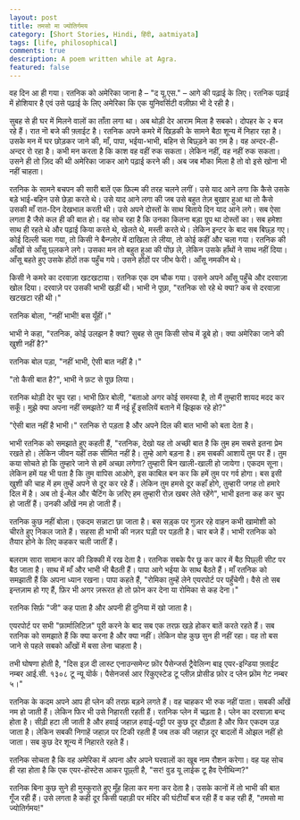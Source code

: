 ```yaml
---
layout: post
title: तमसो मा ज्योतिर्गमय
category: [Short Stories, Hindi, हिंदी, aatmiyata]
tags: [life, philosophical]
comments: true
description: A poem written while at Agra. 
featured: false
---
```


वह दिन आ ही गया। रतनिक को अमेरिका जाना है – "द यू.एस." – आगे की पढ़ाई के लिए। रतनिक पढ़ाई में होशियार है एवं उसे पढ़ाई के लिए अमेरिका कि एक युनिवर्सिटी वज़ीफ़ा भी दे रही है।

सुबह से ही घर में मिलने वालों का ताँता लगा था। अब थोड़ी देर आराम मिला है सबको। दोपहर के २ बज रहे हैं। रात नॊ बजे की फ़्लाईट है। रतनिक अपने कमरे में खिड़की के सामने बैठा शून्य में निहार रहा है। उसके मन में घर छोड़कर जाने की, माँ, पापा, भईया-भाभी, बहिन से बिछ्ड़ने का ग़म है। वह अन्दर-ही-अन्दर रो रहा है। कभी मन करता है कि काश वह वहीं रुक सकता। लेकिन नहीं, वह नहीं रुक सकता। उसने ही तो ज़िद की थी अमेरिका जाकर आगे पढ़ाई करने की। अब जब मौका मिला है तो वो इसे खोना भी नहीं चाहता।

रतनिक के सामने बचपन की सारी बातें एक फ़िल्म की तरह चलने लगीं। उसे याद आने लगा कि कैसे उसके बड़े भाई-बहिन उसे छेड़ा करते थे। उसे याद आने लगा की जब उसे बहुत तेज़ बुखार हुआ था तो कैसे उसकी माँ रात-दिन देखभाल करती थी। उसे अपने दोस्तों के साथ बिताये दिन याद आने लगे। सब ऐसा लगता है जैसे कल ही की बात हो। वह सोच रहा है कि उनका कितना बड़ा ग्रूप था दोस्तों का। सब हमेशा साथ ही रहते थे और पढ़ाई किया करते थे, खेलते थे, मस्ती करते थे। लेकिन इन्टर के बाद सब बिछ्ड़ गए। कोई दिल्ली चला गया, तो किसी ने बैन्ग्लोर में दाखिला ले लीया, तो कोई कहीं और चला गया। रतनिक की आँखों से आँसू छ्लकने लगे। उसका मन तो बहुत हुआ की पोंछ ले, लेकिन उसके हाँथों ने साथ नहीं दिया। आँसू बहते हुए उसके होंठों तक पहुँच गये। उसने होंठों पर जीभ फेरी। आँसू नमकीन थे।

किसी ने कमरे का दरवाज़ा खटखटाया। रतनिक एक दम चौक गया। उसने अपने आँसू पहुँचे और दरवाज़ा खोल दिया। दरवाज़े पर उसकी भाभी खड़ीं थी। भाभी ने पूछा, "रतनिक सो रहे थे क्या? कब से दरवाज़ा खटखटा रही थी।"

रतनिक बोला, "नहीं भाभी! बस यूँहीं।"

भाभी ने कहा, "रतनिक, कोई उलझन है क्या? सुबह से तुम किसी सोच में डूबे हो। क्या अमेरिका जाने की खुशी नहीं है?"

रतनिक बोल पड़ा, "नहीं भाभी, ऐसी बात नहीं है।"

"तो कैसी बात है?", भाभी ने फ़ट से पूछ लिया।

रतनिक थोड़ी देर चुप रहा। भाभी फ़िर बोली, "बताओ अगर कोई समस्या है, तो मैं तुम्हारी शायद मदद कर सकूँ। मुझे क्या अपना नहीं समझते? या मैं नई हूँ इसलियें बताने में झिझक रहे हो?"

"ऐसी बात नहीं है भाभी।" रतनिक रो पड़ता है और अपने दिल की बात भाभी को बता देता है।

भाभी रतनिक को समझाते हुए कहती हैं, "रतनिक, देखो यह तो अच्छी बात है कि तुम हम सबसे इतना प्रेम रखते हो। लेकिन जीवन यहीं तक सीमित नहीं है। तुम्हे आगे बड़ना है। हम सबकी आशायें तुम पर हैं। तुम कया सोचते हो कि तुम्हारे जाने से हमें अच्छा लगेगा? तुम्हारी बिन खाली-खाली हो जायेगा। एकदम सूना। लेकिन हमें यह भी पता है कि तुम वापिस आओगे, इस काबिल बन कर कि हमें तुम पर गर्व होगा। बस इसी खुशी की चाह में हम तुम्हें अपने से दूर कर रहे हैं। लेकिन तुम हमसे दूर कहाँ होगे, तुम्हारी जगह तो हमारे दिल में है। अब तो ई-मेल और चैटिंग के ज़रिए हम तुम्हारी रोज़ खबर लेते रहेंगे", भाभी इतना कह कर चुप हो जातीं हैं। उनकी आँखें नम हो जाती हैं।

रतनिक कुछ नहीं बोला। एकदम सन्नाटा छा जाता है। बस सड़्क पर गुज़र रहे वाहन कभी खामोशी को चीरते हुए निकल जाते हैं। सहसा ही भाभी की नज़र घड़ी पर पड़ती है। चार बजे हैं। भाभी रतनिक को तैयार होने के लिए कहकर चली जातीं हैं।

बलराम सारा सामान कार की डिक्की में रख देता है। रतनिक सबके पैर छू कर कार में बैठ पिछ्ली सीट पर बैठ जाता है। साथ में माँ और भाभी भी बैठती हैं। पापा आगे भईया के साथ बैठते हैं। माँ रतनिक को समझाती हैं कि अपना ध्यान रखना। पापा कहते हैं, "रोमिका तुम्हें लेने एयरपोर्ट पर पहुँचेगी। वैसे तो सब इन्तज़ाम हो गए हैं, फ़िर भी अगर ज़रूरत हो तो फ़ोन कर देना या रोमिका से कह देना।"

रतनिक सिर्फ़ "जी" कह पाता है और अपनी ही दुनिया में खो जाता है।

एयरपोर्ट पर सभी "फ़ार्मालिटिज़" पूरी करने के बाद सब एक तरफ़ खड़े होकर बातें करते रहते हैं। सब रतनिक को  समझाते हैं कि क्या करना है और क्या नहीं। लेकिन वोह कुछ सुन ही नहीं रहा। वह तो बस जाने से पहले सबको आँखों में बसा लेना चाहता है।

तभी घोषणा होती है, "दिस इज़ दी लास्ट एनाउन्समेन्ट फ़ॊर पैसेन्जर्स ट्रैवेलिन्ग बाइ एयर-इन्डिया फ़्लाईट नम्बर आई.सी. १३०८ टू न्यू यॊर्क। पैसेनजर्स आर रिकुएस्टेड टू प्लीज़ प्रोसीड फ़ोर द प्लेन फ़्रॊम गेट नम्बर ५।"

रतनिक के कदम अपने आप ही प्लेन की तरफ़ बड़ने लगते हैं। वह चाहकर भी रुक नहीं पाता। सबकी आँखें नम हो जाती हैं। लेकिन फिर भी उसे निहारती रहती हैं। रतनिक प्लेन में चढ़ता है। प्लेन का दरवाज़ा बन्द होता है। सीढ़ी हटा ली जाती है और हवाई जहाज़ हवाई-पट्टी पर कुछ दूर दौड़ता है और फिर एकदम उड़ जाता है। लेकिन सबकी निगाहें जहाज़ पर टिकी रहती हैं जब तक की जहाज़ दूर बादलों में ओझल नहीं हो जाता। सब कुछ देर शून्य में निहारते रहते हैं।

रतनिक सोचता है कि वह अमेरिका में अपना और अपने घरवालों का खूब नाम रौशन करेगा। वह यह सोच ही रहा  होता है कि एक एयर-हॊस्टेस आकर पूछ्ती है, "सर! वुड यू लाईक टू हैव ऎनीथिन्ग?"

रतनिक बिना कुछ सुने ही मुस्कुराते हुए मूँह हिला कर मना कर देता है। उसके कानों में तो भाभी की बात गूँज रही हैं। उसे लगता है कही दूर किसी पहाड़ी पर मंदिर की घंटीयाँ बज रही हैं व कह रही हैं,
"तमसो मा ज्योतिर्गमय!"
